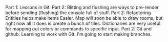 Part 1: Lessons in Git.
Part 2: Blitting and flushing are ways to pre-render before sending (flushing) the console
	full of stuff.
Part 2: Refactoring Entities helps make items Easier.
	Map will soon be able to draw rooms, but right now all it does is create a bunch of tiles. 
	Dictionaries are very useful for mapping out colors or commands to specific input.
Part 2: Git and github. Learning to work with Git.  I'm going to start making branches.
